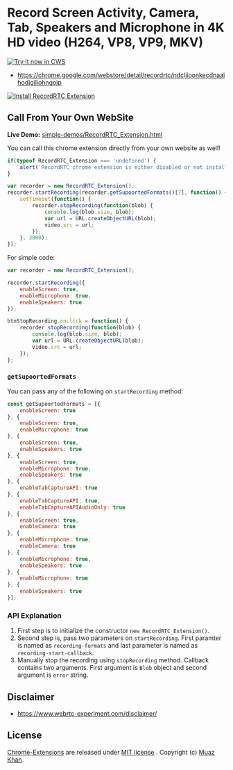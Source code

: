 # Record Screen Activity, Camera, Tab, Speakers and Microphone in 4K HD video (H264, VP8, VP9, MKV)

<a target="_blank" href="https://chrome.google.com/webstore/detail/recordrtc/ndcljioonkecdnaaihodjgiliohngojp">![Try it now in CWS](https://raw.github.com/GoogleChrome/chrome-app-samples/master/tryitnowbutton.png "Click here to install this extension from the Chrome Web Store")</a>

* https://chrome.google.com/webstore/detail/recordrtc/ndcljioonkecdnaaihodjgiliohngojp

<a target="_blank" href="https://chrome.google.com/webstore/detail/recordrtc/ndcljioonkecdnaaihodjgiliohngojp"><img alt="Install RecordRTC Extension" src="https://webrtcweb.com/RecordRTC/RecordRTC-Extension.png" title="Click here to install this sample from the Chrome Web Store" /></a>

## Call From Your Own WebSite

**Live Demo:** [simple-demos/RecordRTC_Extension.html](https://www.webrtc-experiment.com/RecordRTC/simple-demos/RecordRTC_Extension.html)

You can call this chrome extension directly from your own website as well!

```javascript
if(typeof RecordRTC_Extension === 'undefined') {
    alert('RecordRTC chrome extension is either disabled or not installed.');
}

var recorder = new RecordRTC_Extension();
recorder.startRecording(recorder.getSupoortedFormats()[7], function() {
    setTimeout(function() {
        recorder.stopRecording(function(blob) {
            console.log(blob.size, blob);
            var url = URL.createObjectURL(blob);
            video.src = url;
        });
    }, 3000);
});
```

For simple code:

```javascript
var recorder = new RecordRTC_Extension();

recorder.startRecording({
    enableScreen: true,
    enableMicrophone: true,
    enableSpeakers: true
});

btnStopRecording.onclick = function() {
    recorder.stopRecording(function(blob) {
        console.log(blob.size, blob);
        var url = URL.createObjectURL(blob);
        video.src = url;
    });
};
```

### `getSupoortedFormats`

You can pass any of the following on `startRecording` method:

```javascript
const getSupoortedFormats = [{
    enableScreen: true
}, {
    enableScreen: true,
    enableMicrophone: true
}, {
    enableScreen: true,
    enableSpeakers: true
}, {
    enableScreen: true,
    enableMicrophone: true,
    enableSpeakers: true
}, {
    enableTabCaptureAPI: true
}, {
    enableTabCaptureAPI: true,
    enableTabCaptureAPIAudioOnly: true
}, {
    enableScreen: true,
    enableCamera: true
}, {
    enableMicrophone: true,
    enableCamera: true
}, {
    enableMicrophone: true,
    enableSpeakers: true
}, {
    enableMicrophone: true
}, {
    enableSpeakers: true
}];
```

### API Explanation

1. First step is to initialize the constructor `new RecordRTC_Extension()`.
2. Second step is, pass two parameters on `startRecording`. First paramter is named as `recording-formats` and last parameter is named as `recording-start-callback`.
3. Manually stop the recording using `stopRecording` method. Callback contains two arguments. First argument is `Blob` object and second argument is `error` string.

## Disclaimer

* https://www.webrtc-experiment.com/disclaimer/

## License

[Chrome-Extensions](https://github.com/muaz-khan/Chrome-Extensions) are released under [MIT license](https://github.com/muaz-khan/Chrome-Extensions/blob/master/LICENSE) . Copyright (c) [Muaz Khan](https://MuazKhan.com).
